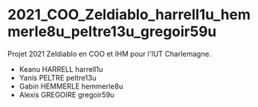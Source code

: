 # 2021_COO_Zeldiablo_harrell1u_hemmerle8u_peltre13u_gregoir59u
Projet 2021 Zeldiablo en COO et IHM pour l'IUT Charlemagne.

- Keanu HARRELL harrell1u
- Yanis PELTRE peltre13u
- Gabin HEMMERLE hemmerle8u
- Alexis GREGOIRE gregoir59u